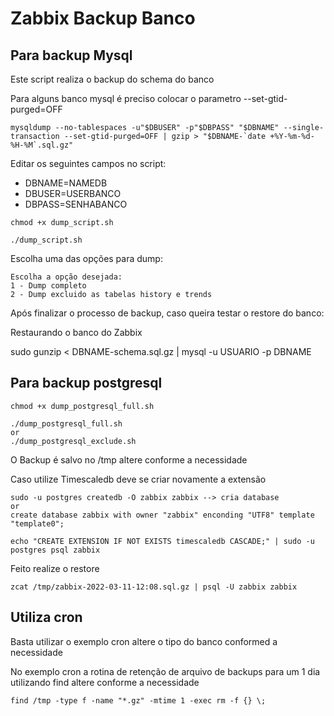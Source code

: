 # Zabbix Backup Banco

## Para backup Mysql

Este script realiza o backup do schema do banco

Para alguns banco mysql é preciso colocar o parametro --set-gtid-purged=OFF
```
mysqldump --no-tablespaces -u"$DBUSER" -p"$DBPASS" "$DBNAME" --single-transaction --set-gtid-purged=OFF | gzip > "$DBNAME-`date +%Y-%m-%d-%H-%M`.sql.gz"
```
Editar os seguintes campos no script:

- DBNAME=NAMEDB
- DBUSER=USERBANCO
- DBPASS=SENHABANCO

```
chmod +x dump_script.sh

./dump_script.sh
```
Escolha uma das opções para dump:

```
Escolha a opção desejada: 
1 - Dump completo
2 - Dump excluido as tabelas history e trends
```

Após finalizar o processo de backup, caso queira testar o restore do banco:

Restaurando o banco do Zabbix

sudo gunzip < DBNAME-schema.sql.gz | mysql -u USUARIO -p DBNAME

## Para backup postgresql

```
chmod +x dump_postgresql_full.sh

./dump_postgresql_full.sh 
or
./dump_postgresql_exclude.sh

```
O Backup é salvo no /tmp altere conforme a necessidade 

Caso utilize Timescaledb deve se criar novamente a extensão

```
sudo -u postgres createdb -O zabbix zabbix --> cria database
or
create database zabbix with owner "zabbix" enconding "UTF8" template "template0";

echo "CREATE EXTENSION IF NOT EXISTS timescaledb CASCADE;" | sudo -u postgres psql zabbix
```
Feito realize o restore 
```
zcat /tmp/zabbix-2022-03-11-12:08.sql.gz | psql -U zabbix zabbix
```
## Utiliza cron

Basta utilizar o exemplo cron altere o tipo do banco conformed a necessidade

No exemplo cron a rotina de retenção de arquivo de backups para um 1 dia utilizando find altere conforme a necessidade
```
find /tmp -type f -name "*.gz" -mtime 1 -exec rm -f {} \;
```
